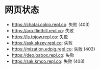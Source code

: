 # 网页状态
- https://chatai.cokio.repl.co: 失败 (403)
- https://aro.flinthill.repl.co: 失败
- https://ls.tpjow.repl.co: 失败
- https://ask.skzey.repl.co: 失败
- https://mization.edpjg.repl.co: 失败 (403)
- https://deo.babox.repl.co: 失败
- https://sak.kmco.repl.co: 失败 (403)
